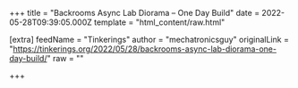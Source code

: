 
+++
title = "Backrooms Async Lab Diorama – One Day Build"
date = 2022-05-28T09:39:05.000Z
template = "html_content/raw.html"

[extra]
feedName = "Tinkerings"
author = "mechatronicsguy"
originalLink = "https://tinkerings.org/2022/05/28/backrooms-async-lab-diorama-one-day-build/"
raw = ""

+++

